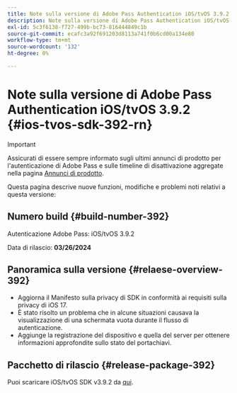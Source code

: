 ```yaml
---
title: Note sulla versione di Adobe Pass Authentication iOS/tvOS 3.9.2
description: Note sulla versione di Adobe Pass Authentication iOS/tvOS 3.9.2
exl-id: 5c3f6138-f727-499b-bc73-816444849c1b
source-git-commit: ecafc3a92f691203d8113a741f0b6cd00a134e80
workflow-type: tm+mt
source-wordcount: '132'
ht-degree: 0%

---
```


# Note sulla versione di Adobe Pass Authentication iOS/tvOS 3.9.2 {#ios-tvos-sdk-392-rn}

>[!IMPORTANT]
>
> Assicurati di essere sempre informato sugli ultimi annunci di prodotto per l&#39;autenticazione di Adobe Pass e sulle timeline di disattivazione aggregate nella pagina [Annunci di prodotto](/help/authentication/product-announcements.md).

Questa pagina descrive nuove funzioni, modifiche e problemi noti relativi a questa versione:

## Numero build {#build-number-392}

Autenticazione Adobe Pass: iOS/tvOS 3.9.2

Data di rilascio: **03/26/2024**

## Panoramica sulla versione {#relaese-overview-392}

* Aggiorna il Manifesto sulla privacy di SDK in conformità ai requisiti sulla privacy di iOS 17.
* È stato risolto un problema che in alcune situazioni causava la visualizzazione di una schermata vuota durante il flusso di autenticazione.
* Aggiunge la registrazione del dispositivo e quella del server per ottenere informazioni approfondite sullo stato del portachiavi.

## Pacchetto di rilascio {#release-package-392}

Puoi scaricare iOS/tvOS SDK v3.9.2 da [qui](https://tve.zendesk.com/hc/en-us/articles/204963209-iOS-tvOS-Native-AccessEnabler-Library).
